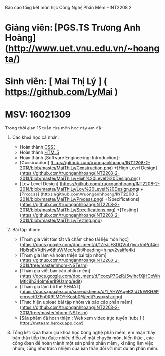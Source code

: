Báo cáo tổng kết môn học Công Nghệ Phần Mềm – INT2208 2

# Giảng viên: [PGS.TS Trương Anh Hoàng] (http://www.uet.vnu.edu.vn/~hoangta/) 
# Sinh viên: [ Mai Thị Lý ] ( https://github.com/LyMai ) 
# MSV: 16021309

Trong thời gian 15 tuần của môn học này em đã : 
1. Các khoá học cá nhân:
	- Hoàn thành [CSS3](https://github.com/truonganhhoang/INT2208-2-2018/tree/master/MaiThiLy/CSS)
	- Hoàn thành [HTML5](https://github.com/truonganhhoang/INT2208-2-2018/tree/master/MaiThiLy/HTML5)
	- Hoàn thành [Software Engineering: Introduction] :
	+ [Construction]
	(https://github.com/truonganhhoang/INT2208-2-2018/blob/master/MaiThiLy/Construction.png)
	+[High Level Design] (https://github.com/truonganhhoang/INT2208-2-2018/blob/master/MaiThiLy/High%20Level%20Design.png)
	+ [Low Level Design] (https://github.com/truonganhhoang/INT2208-2-2018/blob/master/MaiThiLy/Low%20Level%20Design.png)
	+[Process] (https://github.com/truonganhhoang/INT2208-2-2018/blob/master/MaiThiLy/Process.png)
	+[Specifications] (https://github.com/truonganhhoang/INT2208-2-2018/blob/master/MaiThiLy/Specifications.png)
	+[Testing] (https://github.com/truonganhhoang/INT2208-2-2018/blob/master/MaiThiLy/Testing.png)

2. Bài tập nhóm:
	- [Tham gia viết tóm tắt và chấm chéo tài liệu môn học] (https://docs.google.com/document/d/1ZeJqF8DQVnt7jvckVnPp14eiHb8rsEVXdNw6jHuWMec/edit#heading=h.nzv2vaiffe4k)
	- [Tham gia làm và hoàn thiện bài tập nhóm] (https://github.com/truonganhhoang/INT2208-2-2018/tree/master/nhom-NSTeam)
	- [Tham gia viết báo cáo phần mềm] (https://docs.google.com/document/d/1cocyP7GzRJ5wIhqfXjHCoWhMtld8h34olm8erB9Uzmg/edit)
	- [Tham gia làm bộ thẻ SEMAT] (https://docs.google.com/spreadsheets/d/1_AHWAgeK2IdJ1rWKH9Pcmxsct0ZFp0R99MOY-Kosb0M/edit?usp=sharing)
	- [Thực hiện upload bài tập nhóm và báo cáo phần mềm] (https://github.com/truonganhhoang/INT2208-2-2018/tree/master/nhom-NSTeam)
	- [Sản phẩm đã hoàn thiện : Web xem video trực tuyến Itube ] ( https://nsteam.herokuapp.com)

3.	Tổng kết: 
Qua tham gia khoá học Công nghệ phần mềm, em nhận thấy bản thân tiếp thu được nhiều điều về mặt chuyên môn, kiến thức , các công đoạn để hoàn thành một sản phẩm phần mềm , kĩ năng làm việc nhóm, cũng như trách nhiệm của bản thân đối với một dự án phần mềm.



